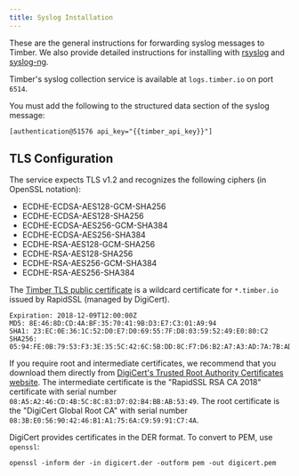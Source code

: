 ```yaml
---
title: Syslog Installation
---
```


These are the general instructions for forwarding syslog messages to Timber. We also provide detailed instructions for installing with [rsyslog] and [syslog-ng].

Timber's syslog collection service is available at `logs.timber.io` on port `6514`.

You must add the following to the structured data section of the syslog message:

```
[authentication@51576 api_key="{{timber_api_key}}"]
```

## TLS Configuration

The service expects TLS v1.2 and recognizes the following ciphers (in OpenSSL notation):

  * ECDHE-ECDSA-AES128-GCM-SHA256
  * ECDHE-ECDSA-AES128-SHA256
  * ECDHE-ECDSA-AES256-GCM-SHA384
  * ECDHE-ECDSA-AES256-SHA384
  * ECDHE-RSA-AES128-GCM-SHA256
  * ECDHE-RSA-AES128-SHA256
  * ECDHE-RSA-AES256-GCM-SHA384
  * ECDHE-RSA-AES256-SHA384

The [Timber TLS public certificate] is a wildcard certificate for `*.timber.io`
issued by RapidSSL (managed by DigiCert).

```
Expiration: 2018-12-09T12:00:00Z
MD5: 8E:46:8D:CD:4A:BF:35:70:41:9B:D3:E7:C3:01:A9:94
SHA1: 23:EC:0E:36:1C:52:D0:E7:D0:69:55:7F:D8:03:59:52:49:E0:80:C2
SHA256: 05:94:FE:0B:79:53:F3:3E:35:5C:42:6C:5B:DD:8C:F7:D6:B2:A7:A3:AD:7A:7B:AD:CF:B2:1E:F3:D5:1B:78:E4
```

If you require root and intermediate certificates, we recommend that you
download them directly from [DigiCert's Trusted Root Authority Certificates
website]. The intermediate certificate is the "RapidSSL RSA CA 2018" certificate
with serial number `08:A5:A2:46:CD:4B:5C:8C:83:D7:02:B4:BB:AB:53:49`. The root
certificate is the "DigiCert Global Root CA" with serial number
`08:3B:E0:56:90:42:46:B1:A1:75:6A:C9:59:91:C7:4A`.

DigiCert provides certificates in the DER format. To convert to PEM, use `openssl`:

```
openssl -inform der -in digicert.der -outform pem -out digicert.pem
```

[rsyslog]: syslog/install/rsyslog.html
[syslog-ng]: syslog/install/syslog-ng.html
[Timber TLS public certificate]: https://files.timber.io/certificates/latest/io.timber-wildcard.pem
[DigiCert's Trusted Root Authority Certificates website]: https://www.digicert.com/digicert-root-certificates.htm